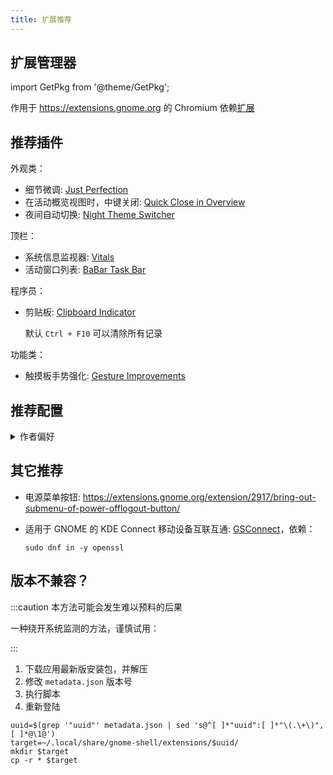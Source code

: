 ```yaml
---
title: 扩展推荐
---
```


## 扩展管理器

import GetPkg from '@theme/GetPkg';

<GetPkg name="gnome-extensions-app" apt dnf />

作用于 https://extensions.gnome.org 的 Chromium 依赖[扩展](https://chrome.google.com/webstore/detail/gnome-shell-integration/gphhapmejobijbbhgpjhcjognlahblep)

## 推荐插件

外观类：

- 细节微调: [Just Perfection](https://extensions.gnome.org/extension/3843/just-perfection/)
- 在活动概览视图时，中键关闭:
  [Quick Close in Overview](https://extensions.gnome.org/extension/352/middle-click-to-close-in-overview/)
- 夜间自动切换:
  [Night Theme Switcher](https://extensions.gnome.org/extension/2236/night-theme-switcher/)

<!--
- 壁纸透显:
  [Blur my Shell](https://extensions.gnome.org/extension/3193/blur-my-shell/)
 -->

顶栏：

- 系统信息监视器: [Vitals](https://extensions.gnome.org/extension/1460/vitals/)
- 活动窗口列表: [BaBar Task Bar](https://extensions.gnome.org/extension/4000/babar/)

程序员：

- 剪贴板:
  [Clipboard Indicator](https://extensions.gnome.org/extension/779/clipboard-indicator/)

  默认 `Ctrl + F10` 可以清除所有记录

功能类：

- 触摸板手势强化: [Gesture Improvements](https://extensions.gnome.org/extension/4245/gesture-improvements/)

## 推荐配置

 <details><summary>作者偏好</summary>

Just Perfection:

    dconf write /org/gnome/shell/extensions/just-perfection/workspace-switcher-size 9

BaBar Task Bar:

```shell
cat << END | dconf load /org/gnome/shell/extensions/babar/
[/]
display-activities=true
display-app-grid=false
display-favorites=false
favorites-first=true
icon-size=38
reduce-padding=false
right-click=false
END
```

<!--
Blur my Shell:

```shell
cat << END | dconf load /org/gnome/shell/extensions/blur-my-shell/
[/]
blur-appfolders=false
blur-dash=false
brightness=0.33
END
```
-->

Night Theme Switcher:

```shell
cat << END | dconf load /org/gnome/shell/extensions/nightthemeswitcher/
[time]
always-enable-ondemand=true
nightthemeswitcher-ondemand-keybinding=['']
[gtk-variants]
enabled=true
END
```

Clipboard Indicator: ( Super + V 选择 )

```shell
gsettings set org.gnome.shell.keybindings toggle-message-tray "['<Super>m']"
dconf write /org/gnome/shell/extensions/clipboard-indicator/toggle-menu "['<Super>v']"
dconf write /org/gnome/shell/extensions/clipboard-indicator/cache-only-favorites true
```

Gesture Improvements:

```shell
cat << END | dconf load /org/gnome/shell/extensions/gestureImprovements/
[/]
default-overview=true
default-session-workspace=true
touchpad-pinch-speed=2.0
enable-alttab-gesture=false
allow-minimize-window=true
touchpad-speed-scale=1.25
END
```

Vitals:

    dconf write /org/gnome/shell/extensions/vitals/hot-sensors "['_memory_usage_', '_processor_average_', '__network-rx_max__']"
    dconf write /org/gnome/shell/extensions/vitals/fixed-widths false

</details>

## 其它推荐

- 电源菜单按钮: https://extensions.gnome.org/extension/2917/bring-out-submenu-of-power-offlogout-button/
- 适用于 GNOME 的 KDE Connect 移动设备互联互通:
  [GSConnect](https://extensions.gnome.org/extension/1319/gsconnect/)，依赖：

      sudo dnf in -y openssl

<!--
todo:
https://extensions.gnome.org/extension/2594/always-indicator/
https://extensions.gnome.org/extension/3952/workspace-indicator/
https://extensions.gnome.org/extension/1401/bluetooth-quick-connect/
https://extensions.gnome.org/extension/3733/tiling-assistant/
 -->

## 版本不兼容？

:::caution 本方法可能会发生难以预料的后果

一种绕开系统监测的方法，谨慎试用：

:::

1. 下载应用最新版安装包，并解压
2. 修改 `metadata.json` 版本号
3. 执行脚本
4. 重新登陆

```shell
uuid=$(grep '"uuid"' metadata.json | sed 's@^[ ]*"uuid":[ ]*"\(.\+\)",[ ]*@\1@')
target=~/.local/share/gnome-shell/extensions/$uuid/
mkdir $target
cp -r * $target
```

